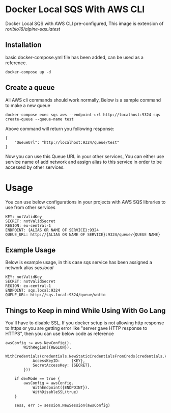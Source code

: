 # Docker Local SQS With AWS CLI
Docker Local SQS with AWS CLI pre-configured, This image is extension of *roribio16/alpine-sqs:latest*

## Installation
basic docker-compose.yml file has been added, can be used as a reference.

```
docker-compose up -d
```

## Create a queue
All AWS cli commands should work normally, Below is a sample command to make a new queue

```
docker-compose exec sqs aws --endpoint-url http://localhost:9324 sqs create-queue --queue-name test
```

Above command will return you following response:
```
{
    "QueueUrl": "http://localhost:9324/queue/test"
}
```
Now you can use this Queue URL in your other services, You can either use service name of
add network and assign alias to this service in order to be accessed by other services.

# Usage 
You can use below configurations in your projects with AWS SQS libraries to use from other services
```
KEY: notValidKey
SECRET: notValidSecret
REGION: eu-central-1
ENDPOINT: {ALIAS OR NAME OF SERVICE}:9324
QUEUE_URL: http://{ALIAS OR NAME OF SERVICE}:9324/queue/{QUEUE NAME}
```

## Example Usage
Below is example usage, in this case sqs service has been assigned a network alias _sqs.local_
```
KEY: notValidKey
SECRET: notValidSecret
REGION: eu-central-1
ENDPOINT: sqs.local:9324
QUEUE_URL: http://sqs.local:9324/queue/watto
```

## Things to Keep in mind While Using With Go Lang
You'll have to disable SSL, If you docker setup is not allowing http response to https
or you are getting error like "server gave HTTP response to HTTPS", then you can use below code as reference
```
awsConfig := aws.NewConfig().
		WithRegion({REGION}).
		WithCredentials(credentials.NewStaticCredentialsFromCreds(credentials.Value{
			AccessKeyID:     {KEY},
			SecretAccessKey: {SECRET},
		}))

	if devMode == true {
		awsConfig = awsConfig.
			WithEndpoint({ENDPOINT}).
			WithDisableSSL(true)
	}

	sess, err := session.NewSession(awsConfig)

```